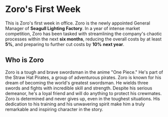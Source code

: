 # Zoro's First Week
This is Zoro's first week in office. Zoro is the newly appointed General Manager of **Seagull Lighting Factory**. In a year of intense market competition, Zoro has been tasked with streamlining the company's chaotic processes within the next **six months**, reducing the overall costs by at least **5%**, and preparing to further cut costs by **10%** **next year**.



## Who is Zoro
Zoro is a tough and brave swordsman in the anime "One Piece." He's part of the Straw Hat Pirates, a group of adventurous pirates. Zoro is known for his dream of becoming the world's greatest swordsman. He wields three swords and fights with incredible skill and strength. Despite his serious demeanor, he's a loyal friend and will do anything to protect his crewmates. Zoro is determined and never gives up, even in the toughest situations. His dedication to his training and his unwavering spirit make him a truly remarkable and inspiring character in the story.
